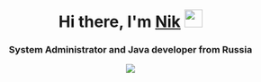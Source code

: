 <h1 align="center">Hi there, I'm <a href="https://neermilov.ru/" target="_blank">Nik</a> 
<img src="https://github.com/blackcater/blackcater/raw/main/images/Hi.gif" height="32"/></h1>
<h3 align="center">System Administrator and Java developer from Russia</h3>
<p align="center">
  <a href="https://skillicons.dev">
    <img src="https://skillicons.dev/icons?i=java,hibernate,idea,linux,docker,ansible&theme=light" />
  </a>
</p>
